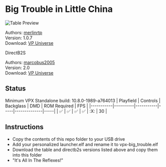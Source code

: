 # Big Trouble in Little China

![Table Preview](https://vpuniverse.com/screenshots/monthly_2022_08/20220826_211114.jpg.9787604ac65e511b59f3ab641e7b222a.jpg)

Authors: [merlinrtp](https://vpuniverse.com/profile/49555-merlinrtp/)  
Version: 1.0.7  
Download: [VP Universe](https://vpuniverse.com/files/file/18909-big-trouble-in-little-china-with-dof-nfozzy-scorbit/)

DirectB2S

Authors: [marcobus2005](https://vpuniverse.com/profile/53087-marcobus2005/)  
Version: 2.0  
Download: [VP Universe](https://vpuniverse.com/files/file/16604-big-trouble-in-little-china-original-2020-animated-b2s-with-full-dmd/)


## Status 

Minimum VPX Standalone build: 10.8.0-1989-a764013
| Playfield | Controls | Backglass | DMD | ROM Required | FPS | 
|-----------|----------|-----------|-----|--------------|-----|
| :white_check_mark: | :white_check_mark: | :white_check_mark: | :white_check_mark: | :X: | 30 |

## Instructions

- Copy the contents of this repo folder to your USB drive
- Add your personalized launcher.elf and rename it to vpx-big_trouble.elf
- Download the table and directb2s versions listed above and copy them into this folder
- "It's All In The Reflexes!"